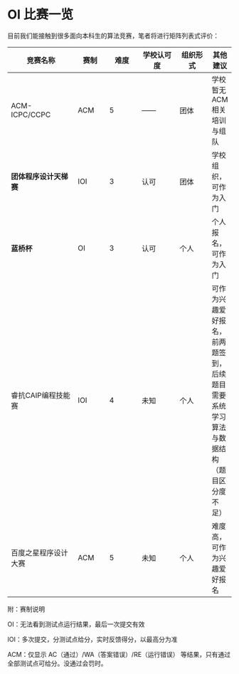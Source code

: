 # OI 比赛一览

目前我们能接触到很多面向本科生的算法竞赛，笔者将进行矩阵列表式评价：

<table><thead><tr><th width="190.575927734375">竞赛名称</th><th width="77.697021484375">赛制</th><th width="106.939453125" data-type="rating" data-max="5">难度</th><th width="115.697021484375">学校认可度</th><th width="105.5760498046875">组织形式</th><th>其他建议</th></tr></thead><tbody><tr><td>ACM-ICPC/CCPC</td><td>ACM</td><td>5</td><td>——</td><td>团体</td><td>学校暂无 ACM 相关培训与组队</td></tr><tr><td><strong>团体程序设计天梯赛</strong></td><td>IOI</td><td>3</td><td>认可</td><td>团体</td><td>学校组织，可作为入门</td></tr><tr><td><strong>蓝桥杯</strong></td><td>OI</td><td>3</td><td>认可</td><td>个人</td><td>个人报名，可作为入门</td></tr><tr><td>睿抗CAIP编程技能赛</td><td>IOI</td><td>4</td><td>未知</td><td>个人</td><td>可作为兴趣爱好报名，前两题签到，后续题目需要系统学习算法与数据结构（题目区分度不足）</td></tr><tr><td>百度之星程序设计大赛</td><td>ACM</td><td>5</td><td>未知</td><td>个人</td><td>难度高，可作为兴趣爱好报名</td></tr></tbody></table>

附：赛制说明

OI：无法看到测试点运行结果，最后一次提交有效

IOI：多次提交，分测试点给分，实时反馈得分，以最高分为准

ACM：仅显示 AC（通过）/WA（答案错误）/RE（运行错误） 等结果，只有通过全部测试点可给分。没通过会罚时。
